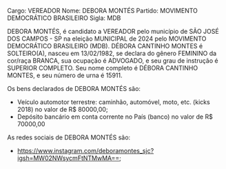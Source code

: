 Cargo: VEREADOR
Nome: DEBORA MONTÉS
Partido: MOVIMENTO DEMOCRÁTICO BRASILEIRO
Sigla: MDB

DEBORA MONTÉS, é candidato a VEREADOR pelo município de SÃO JOSÉ DOS CAMPOS - SP na eleição MUNICIPAL de 2024 pelo MOVIMENTO DEMOCRÁTICO BRASILEIRO (MDB).
DÉBORA CANTINHO MONTES é SOLTEIRO(A), nasceu em 13/02/1982, se declara do gênero FEMININO da cor/raça BRANCA, sua ocupação é ADVOGADO, e seu grau de instrução é SUPERIOR COMPLETO.
Seu nome completo é DÉBORA CANTINHO MONTES, e seu número de urna é 15911.

Os bens declarados de DEBORA MONTÉS são: 
- Veículo automotor terrestre: caminhão, automóvel, moto, etc. (kicks 2018) no valor de R$ 80000,00;
- Depósito bancário em conta corrente no País (banco) no valor de R$ 70000,00

As redes sociais de DEBORA MONTÉS são:
- https://www.instagram.com/deboramontes_sjc?igsh=MW02NWsycmFtNTMwMA==;
